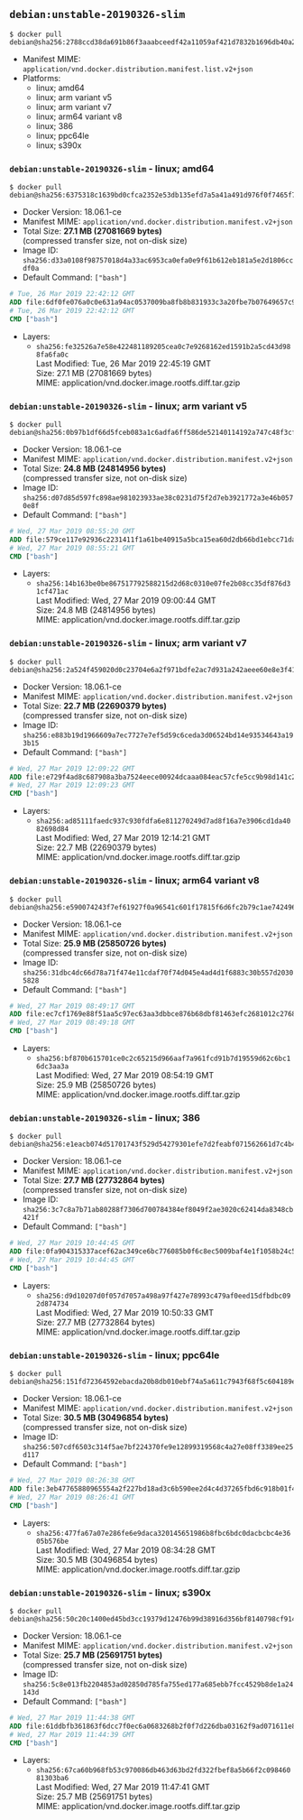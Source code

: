 ## `debian:unstable-20190326-slim`

```console
$ docker pull debian@sha256:2788ccd38da691b86f3aaabceedf42a11059af421d7832b1696db40a23ba5bd0
```

-	Manifest MIME: `application/vnd.docker.distribution.manifest.list.v2+json`
-	Platforms:
	-	linux; amd64
	-	linux; arm variant v5
	-	linux; arm variant v7
	-	linux; arm64 variant v8
	-	linux; 386
	-	linux; ppc64le
	-	linux; s390x

### `debian:unstable-20190326-slim` - linux; amd64

```console
$ docker pull debian@sha256:6375318c1639bd0cfca2352e53db135efd7a5a41a491d976f0f7465f7e798494
```

-	Docker Version: 18.06.1-ce
-	Manifest MIME: `application/vnd.docker.distribution.manifest.v2+json`
-	Total Size: **27.1 MB (27081669 bytes)**  
	(compressed transfer size, not on-disk size)
-	Image ID: `sha256:d33a0108f98757018d4a33ac6953ca0efa0e9f61b612eb181a5e2d1806ccdf0a`
-	Default Command: `["bash"]`

```dockerfile
# Tue, 26 Mar 2019 22:42:12 GMT
ADD file:6df0fe076a0c0e631a94ac0537009ba8fb8b831933c3a20fbe7b07649657c937 in / 
# Tue, 26 Mar 2019 22:42:12 GMT
CMD ["bash"]
```

-	Layers:
	-	`sha256:fe32526a7e58e422481189205cea0c7e9268162ed1591b2a5cd43d988fa6fa0c`  
		Last Modified: Tue, 26 Mar 2019 22:45:19 GMT  
		Size: 27.1 MB (27081669 bytes)  
		MIME: application/vnd.docker.image.rootfs.diff.tar.gzip

### `debian:unstable-20190326-slim` - linux; arm variant v5

```console
$ docker pull debian@sha256:0b97b1df66d5fceb083a1c6adfa6ff586de52140114192a747c48f3cfa527c5d
```

-	Docker Version: 18.06.1-ce
-	Manifest MIME: `application/vnd.docker.distribution.manifest.v2+json`
-	Total Size: **24.8 MB (24814956 bytes)**  
	(compressed transfer size, not on-disk size)
-	Image ID: `sha256:d07d85d597fc898ae981023933ae38c0231d75f2d7eb3921772a3e46b0570e8f`
-	Default Command: `["bash"]`

```dockerfile
# Wed, 27 Mar 2019 08:55:20 GMT
ADD file:579ce117e92936c2231411f1a61be40915a5bca15ea60d2db66bd1ebcc71da8e in / 
# Wed, 27 Mar 2019 08:55:21 GMT
CMD ["bash"]
```

-	Layers:
	-	`sha256:14b163be0be867517792588215d2d68c0310e07fe2b08cc35df876d31cf471ac`  
		Last Modified: Wed, 27 Mar 2019 09:00:44 GMT  
		Size: 24.8 MB (24814956 bytes)  
		MIME: application/vnd.docker.image.rootfs.diff.tar.gzip

### `debian:unstable-20190326-slim` - linux; arm variant v7

```console
$ docker pull debian@sha256:2a524f459020d0c23704e6a2f971bdfe2ac7d931a242aeee60e8e3f412f1f01d
```

-	Docker Version: 18.06.1-ce
-	Manifest MIME: `application/vnd.docker.distribution.manifest.v2+json`
-	Total Size: **22.7 MB (22690379 bytes)**  
	(compressed transfer size, not on-disk size)
-	Image ID: `sha256:e883b19d1966609a7ec7727e7ef5d59c6ceda3d06524bd14e93534643a193b15`
-	Default Command: `["bash"]`

```dockerfile
# Wed, 27 Mar 2019 12:09:22 GMT
ADD file:e729f4ad8c687908a3ba7524eece00924dcaaa084eac57cfe5cc9b98d141c288 in / 
# Wed, 27 Mar 2019 12:09:23 GMT
CMD ["bash"]
```

-	Layers:
	-	`sha256:ad85111faedc937c930fdfa6e811270249d7ad8f16a7e3906cd1da4082698d84`  
		Last Modified: Wed, 27 Mar 2019 12:14:21 GMT  
		Size: 22.7 MB (22690379 bytes)  
		MIME: application/vnd.docker.image.rootfs.diff.tar.gzip

### `debian:unstable-20190326-slim` - linux; arm64 variant v8

```console
$ docker pull debian@sha256:e590074243f7ef61927f0a96541c601f17815f6d6fc2b79c1ae7424965479325
```

-	Docker Version: 18.06.1-ce
-	Manifest MIME: `application/vnd.docker.distribution.manifest.v2+json`
-	Total Size: **25.9 MB (25850726 bytes)**  
	(compressed transfer size, not on-disk size)
-	Image ID: `sha256:31dbc4dc66d78a71f474e11cdaf70f74d045e4ad4d1f6883c30b557d20305828`
-	Default Command: `["bash"]`

```dockerfile
# Wed, 27 Mar 2019 08:49:17 GMT
ADD file:ec7cf1769e88f51aa5c97ec63aa3dbbce876b68dbf81463efc2681012c276803 in / 
# Wed, 27 Mar 2019 08:49:18 GMT
CMD ["bash"]
```

-	Layers:
	-	`sha256:bf870b615701ce0c2c65215d966aaf7a961fcd91b7d19559d62c6bc16dc3aa3a`  
		Last Modified: Wed, 27 Mar 2019 08:54:19 GMT  
		Size: 25.9 MB (25850726 bytes)  
		MIME: application/vnd.docker.image.rootfs.diff.tar.gzip

### `debian:unstable-20190326-slim` - linux; 386

```console
$ docker pull debian@sha256:e1eacb074d51701743f529d54279301efe7d2feabf071562661d7c4b4777c7f0
```

-	Docker Version: 18.06.1-ce
-	Manifest MIME: `application/vnd.docker.distribution.manifest.v2+json`
-	Total Size: **27.7 MB (27732864 bytes)**  
	(compressed transfer size, not on-disk size)
-	Image ID: `sha256:3c7c8a7b71ab80288f7306d700784384ef8049f2ae3020c62414da8348cb421f`
-	Default Command: `["bash"]`

```dockerfile
# Wed, 27 Mar 2019 10:44:45 GMT
ADD file:0fa904315337acef62ac349ce6bc776085b0f6c8ec5009baf4e1f1058b24c538 in / 
# Wed, 27 Mar 2019 10:44:45 GMT
CMD ["bash"]
```

-	Layers:
	-	`sha256:d9d10207d0f057d7057a498a97f427e78993c479af0eed15dfbdbc092d874734`  
		Last Modified: Wed, 27 Mar 2019 10:50:33 GMT  
		Size: 27.7 MB (27732864 bytes)  
		MIME: application/vnd.docker.image.rootfs.diff.tar.gzip

### `debian:unstable-20190326-slim` - linux; ppc64le

```console
$ docker pull debian@sha256:151fd72364592ebacda20b8db010ebf74a5a611c7943f68f5c604189eb0d9d29
```

-	Docker Version: 18.06.1-ce
-	Manifest MIME: `application/vnd.docker.distribution.manifest.v2+json`
-	Total Size: **30.5 MB (30496854 bytes)**  
	(compressed transfer size, not on-disk size)
-	Image ID: `sha256:507cdf6503c314f5ae7bf224370fe9e12899319568c4a27e08ff3389ee25d117`
-	Default Command: `["bash"]`

```dockerfile
# Wed, 27 Mar 2019 08:26:38 GMT
ADD file:3eb47765880965554a2f227bd18ad3c6b590ee2d4c4d37265fbd6c918b01f44c in / 
# Wed, 27 Mar 2019 08:26:41 GMT
CMD ["bash"]
```

-	Layers:
	-	`sha256:477fa67a07e286fe6e9daca320145651986b8fbc6bdc0dacbcbc4e3605b576be`  
		Last Modified: Wed, 27 Mar 2019 08:34:28 GMT  
		Size: 30.5 MB (30496854 bytes)  
		MIME: application/vnd.docker.image.rootfs.diff.tar.gzip

### `debian:unstable-20190326-slim` - linux; s390x

```console
$ docker pull debian@sha256:50c20c1400ed45bd3cc19379d12476b99d38916d356bf8140798cf91414c1c19
```

-	Docker Version: 18.06.1-ce
-	Manifest MIME: `application/vnd.docker.distribution.manifest.v2+json`
-	Total Size: **25.7 MB (25691751 bytes)**  
	(compressed transfer size, not on-disk size)
-	Image ID: `sha256:5c8e013fb2204853ad02850d785fa755ed177a685ebb7fcc4529b8de1a24143d`
-	Default Command: `["bash"]`

```dockerfile
# Wed, 27 Mar 2019 11:44:38 GMT
ADD file:61ddbfb361863f6dcc7f0ec6a0683268b2f0f7d226dba03162f9ad071611e8d6 in / 
# Wed, 27 Mar 2019 11:44:39 GMT
CMD ["bash"]
```

-	Layers:
	-	`sha256:67ca60b968fb53c970086db463d63bd2fd322fbef8a5b66f2c09846081303ba6`  
		Last Modified: Wed, 27 Mar 2019 11:47:41 GMT  
		Size: 25.7 MB (25691751 bytes)  
		MIME: application/vnd.docker.image.rootfs.diff.tar.gzip
